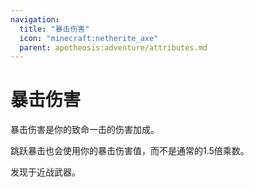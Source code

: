 ```yaml
---
navigation:
  title: "暴击伤害"
  icon: "minecraft:netherite_axe"
  parent: apotheosis:adventure/attributes.md
---
```


# 暴击伤害

<Color id="blue">暴击伤害</Color>是你的致命一击的伤害加成。

跳跃暴击也会使用你的暴击伤害值，而不是通常的1.5倍乘数。

发现于近战武器。

